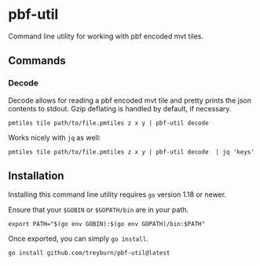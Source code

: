 # pbf-util
Command line utility for working with pbf encoded mvt tiles.

## Commands
### Decode
Decode allows for reading a pbf encoded mvt tile and pretty prints the json contents to stdout. Gzip deflating is handled by default, if necessary.

```shell
pmtiles tile path/to/file.pmtiles z x y | pbf-util decode 
```

Works nicely with `jq` as well:
```shell
pmtiles tile path/to/file.pmtiles z x y | pbf-util decode  | jq 'keys'
```

## Installation
Installing this command line utility requires `go` version 1.18 or newer.

Ensure that your `$GOBIN` or `$GOPATH/bin` are in your path.
```shell
export PATH="$(go env GOBIN):$(go env GOPATH)/bin:$PATH"
```

Once exported, you can simply `go install`.
```shell
go install github.com/treyburn/pbf-util@latest
```